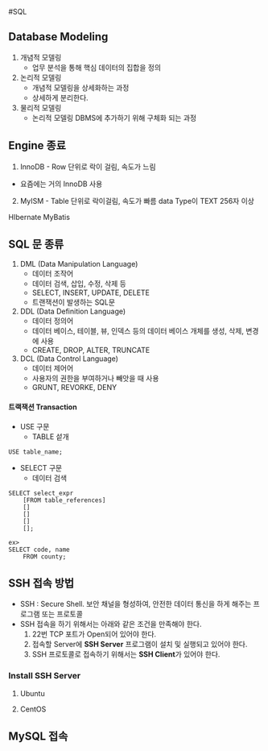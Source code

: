 #SQL
## Database Modeling
1. 개념적 모델링
    * 업무 분석을 통해 핵심 데이터의 집합을 정의
2. 논리적 모델링
    * 개념적 모델링을 상세화하는 과정
    * 상세하게 분리한다.
3. 물리적 모델링
    * 논리적 모델링 DBMS에 추가하기 위해 구체화 되는 과정
 
## Engine 종료
1. InnoDB - Row 단위로 락이 걸림, 속도가 느림
- 요즘에는 거의 InnoDB 사용

2. MyISM - Table 단위로 락이걸림, 속도가 빠름
data Type이 TEXT 256자 이상

HIbernate
MyBatis

## SQL 문 종류
1. DML (Data Manipulation Language)
    * 데이터 조작어
    * 데이터 검색, 삽입, 수정, 삭제 등
    * SELECT, INSERT, UPDATE, DELETE
    * 트랜잭션이 발생하는 SQL문
2. DDL (Data Definition Language)
    * 데이터 정의어
    * 데이터 베이스, 테이블, 뷰, 인덱스 등의 데이터 베이스 개체를 생성, 삭제, 변경에 사용
    * CREATE, DROP, ALTER, TRUNCATE
3. DCL (Data Control Language)
    * 데이터 제어어
    * 사용자의 권한을 부여하거나 빼앗을 때 사용
    * GRUNT, REVORKE, DENY

#### 트랙잭션 Transaction

* USE 구문
    * TABLE 섵개
```
USE table_name;
```

* SELECT 구문
    * 데이터 검색
```
SELECT select_expr
    [FROM table_references]
    []
    []
    []
    [];

ex>
SELECT code, name
    FROM county;
``` 

## SSH 접속 방법
* SSH : Secure Shell. 보안 채널을 형성하여, 안전한 데이터 통신을 하게 해주는 프로그램 또는 프로토콜
* SSH 접속을 하기 위해서는 아래와 같은 조건을 만족해야 한다.
    1. 22번 TCP 포트가 Open되어 있어야 한다.
    2. 접속할 Server에 **SSH Server** 프로그램이 설치 및 실행되고 있어야 한다.
    3. SSH 프로토콜로 접속하기 위해서는 **SSH Client**가 있어야 한다.

### Install SSH Server
1. Ubuntu

2. CentOS


## MySQL 접속






